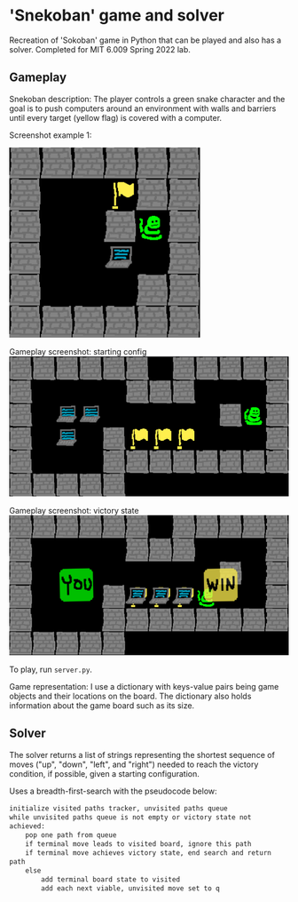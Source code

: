 # 'Snekoban' game and solver
Recreation of 'Sokoban' game in Python that can be played and also has a solver. Completed for MIT 6.009 Spring 2022 lab.

## Gameplay
Snekoban description: The player controls a green snake character and the goal is to push computers around an environment with walls and barriers until every target (yellow flag) is covered with a computer.

Screenshot example 1:

![example 1: game board](screenshots/game_screenshot_ex.png)

Gameplay screenshot: starting config
![gameplay screenshot: starting config](screenshots/game_screenshot_start.png)

Gameplay screenshot: victory state
![gameplay screenshot: victory state](screenshots/game_screenshot_solved.png)

To play, run `server.py`.

Game representation: I use a dictionary with keys-value pairs being game objects and their locations on the board. The dictionary also holds information about the game board such as its size.

## Solver
The solver returns a list of strings representing the shortest sequence of moves ("up", "down", "left", and "right") needed to reach the victory condition, if possible, given a starting configuration.

Uses a breadth-first-search with the pseudocode below:
```
initialize visited paths tracker, unvisited paths queue
while unvisited paths queue is not empty or victory state not achieved:
    pop one path from queue
    if terminal move leads to visited board, ignore this path
    if terminal move achieves victory state, end search and return path
    else
        add terminal board state to visited
        add each next viable, unvisited move set to q
```
